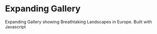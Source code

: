 # Expanding Gallery
 Expanding Gallery showing Breathtaking Landscapes in Europe. Built with Javascript
